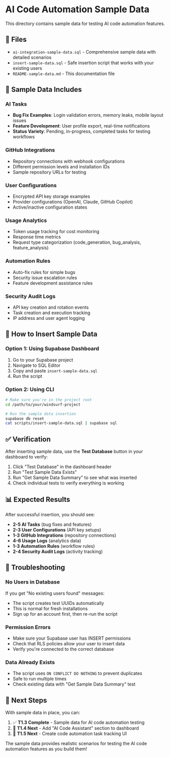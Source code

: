 # AI Code Automation Sample Data

This directory contains sample data for testing AI code automation features.

## 📁 Files

- `ai-integration-sample-data.sql` - Comprehensive sample data with detailed scenarios
- `insert-sample-data.sql` - Safe insertion script that works with your existing users
- `README-sample-data.md` - This documentation file

## 🎯 Sample Data Includes

### **AI Tasks** 
- **Bug Fix Examples**: Login validation errors, memory leaks, mobile layout issues
- **Feature Development**: User profile export, real-time notifications
- **Status Variety**: Pending, in-progress, completed tasks for testing workflows

### **GitHub Integrations**
- Repository connections with webhook configurations
- Different permission levels and installation IDs
- Sample repository URLs for testing

### **User Configurations**
- Encrypted API key storage examples
- Provider configurations (OpenAI, Claude, GitHub Copilot)  
- Active/inactive configuration states

### **Usage Analytics**
- Token usage tracking for cost monitoring
- Response time metrics
- Request type categorization (code_generation, bug_analysis, feature_analysis)

### **Automation Rules**
- Auto-fix rules for simple bugs
- Security issue escalation rules
- Feature development assistance rules

### **Security Audit Logs**
- API key creation and rotation events
- Task creation and execution tracking
- IP address and user agent logging

## 🚀 How to Insert Sample Data

### Option 1: Using Supabase Dashboard
1. Go to your Supabase project
2. Navigate to SQL Editor
3. Copy and paste `insert-sample-data.sql`
4. Run the script

### Option 2: Using CLI
```bash
# Make sure you're in the project root
cd /path/to/your/windsurf-project

# Run the sample data insertion
supabase db reset
cat scripts/insert-sample-data.sql | supabase sql
```

## ✅ Verification

After inserting sample data, use the **Test Database** button in your dashboard to verify:

1. Click "Test Database" in the dashboard header
2. Run "Test Sample Data Exists" 
3. Run "Get Sample Data Summary" to see what was inserted
4. Check individual tests to verify everything is working

## 📊 Expected Results

After successful insertion, you should see:
- **2-5 AI Tasks** (bug fixes and features)
- **2-3 User Configurations** (API key setups)
- **1-3 GitHub Integrations** (repository connections)
- **4-6 Usage Logs** (analytics data)
- **1-3 Automation Rules** (workflow rules)
- **2-4 Security Audit Logs** (activity tracking)

## 🔧 Troubleshooting

### No Users in Database
If you get "No existing users found" messages:
- The script creates test UUIDs automatically
- This is normal for fresh installations
- Sign up for an account first, then re-run the script

### Permission Errors
- Make sure your Supabase user has INSERT permissions
- Check that RLS policies allow your user to insert data
- Verify you're connected to the correct database

### Data Already Exists
- The script uses `ON CONFLICT DO NOTHING` to prevent duplicates
- Safe to run multiple times
- Check existing data with "Get Sample Data Summary" test

## 🎯 Next Steps

With sample data in place, you can:
1. ✅ **T1.3 Complete** - Sample data for AI code automation testing
2. 🔄 **T1.4 Next** - Add "AI Code Assistant" section to dashboard
3. 🔄 **T1.5 Next** - Create code automation task tracking UI

The sample data provides realistic scenarios for testing the AI code automation features as you build them! 